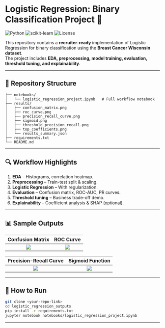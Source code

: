 # Logistic Regression: Binary Classification Project 🚀

![Python](https://img.shields.io/badge/Python-3.8%2B-blue)
![scikit-learn](https://img.shields.io/badge/scikit--learn-LogisticRegression-orange)
![License](https://img.shields.io/badge/License-MIT-green)

This repository contains a **recruiter-ready** implementation of Logistic Regression for binary classification using the **Breast Cancer Wisconsin dataset**.  
The project includes **EDA, preprocessing, model training, evaluation, threshold tuning, and explainability**.

---

## 📂 Repository Structure
```
├── notebooks/
│   └── logistic_regression_project.ipynb   # Full workflow notebook
├── results/
│   ├── confusion_matrix.png
│   ├── roc_curve.png
│   ├── precision_recall_curve.png
│   ├── sigmoid.png
│   ├── threshold_precision_recall.png
│   ├── top_coefficients.png
│   └── results_summary.json
├── requirements.txt
└── README.md
```

---

## 🔍 Workflow Highlights
1. **EDA** – Histograms, correlation heatmap.  
2. **Preprocessing** – Train-test split & scaling.  
3. **Logistic Regression** – With regularization.  
4. **Evaluation** – Confusion matrix, ROC-AUC, PR curves.  
5. **Threshold tuning** – Business trade-off demo.  
6. **Explainability** – Coefficient analysis & SHAP (optional).  

---

## 📊 Sample Outputs
Confusion Matrix             |  ROC Curve
:---------------------------:|:----------------------------:
![](results/confusion_matrix.png) | ![](results/roc_curve.png)

Precision-Recall Curve       |  Sigmoid Function
:---------------------------:|:----------------------------:
![](results/precision_recall_curve.png) | ![](results/sigmoid.png)

---

## 📌 How to Run
```bash
git clone <your-repo-link>
cd logistic_regression_outputs
pip install -r requirements.txt
jupyter notebook notebooks/logistic_regression_project.ipynb
```

---


